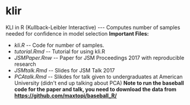 # klir
KLI in R (Kullback-Leibler Interactive) --- Computes number of samples needed for confidence in model selection
**Important Files:**
* _kli.R_ -- Code for number of samples.
* _tutorial.Rmd_ -- Tutorial for using kli.R
* _JSMPaper.Rnw_ -- Paper for JSM Proceedings 2017 with reproducible research
* _JSMtalk.Rmd_ -- Slides for JSM Talk 2017
* _PCAtalk.Rmd_ -- Slikdes for talk given to undergraduates at American University (didn't end up talking about PCA)
**Note to run the baseball code for the paper and talk, you need to download the data from https://github.com/maxtopi/baseball_R/**
